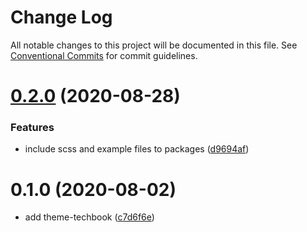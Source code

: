 # Change Log

All notable changes to this project will be documented in this file.
See [Conventional Commits](https://conventionalcommits.org) for commit guidelines.

# [0.2.0](https://github.com/vivliostyle/themes/compare/@vivliostyle/theme-techbook@0.1.0...@vivliostyle/theme-techbook@0.2.0) (2020-08-28)


### Features

* include scss and example files to packages ([d9694af](https://github.com/vivliostyle/themes/commit/d9694afea56d95569f707c19106b42ba56c28964))





# 0.1.0 (2020-08-02)

- add theme-techbook ([c7d6f6e](https://github.com/vivliostyle/themes/commit/c7d6f6e))
